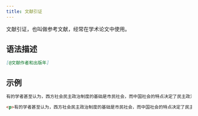 ```yaml
---
title: 文献引证
---
```


文献引证，也叫做参考文献，经常在学术论文中使用。

## 语法描述

```markdown
[@文献作者和出版年]
```

## 示例

```markdown
有的学者甚至认为，西方社会民主政治制度的基础是市民社会，而中国社会的特点决定了民主政治发展的基础是乡村社会[@唐兴霖1999]。
```

```html
<p>有的学者甚至认为，西方社会民主政治制度的基础是市民社会，而中国社会的特点决定了民主政治发展的基础是乡村社会<span class="citation" data-cites="唐兴霖1999">（唐兴霖，1999）</span>。</p>
```



